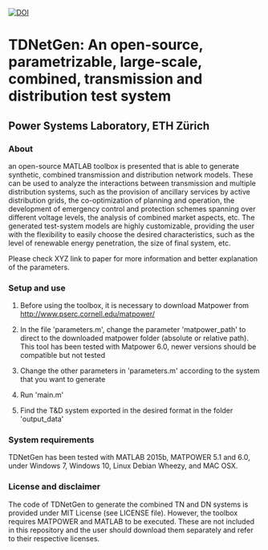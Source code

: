[![DOI](https://zenodo.org/badge/85711602.svg)](https://zenodo.org/badge/latestdoi/85711602)

# TDNetGen: An open-source, parametrizable, large-scale, combined, transmission and distribution test system
## Power Systems Laboratory, ETH Zürich

### About
 
an open-source MATLAB toolbox is presented that is able to generate synthetic, combined transmission and distribution network models. These can be used to analyze the interactions between transmission and multiple distribution systems, such as the provision of ancillary services by active distribution grids, the co-optimization of planning and operation, the development of emergency control and protection schemes spanning over different voltage levels, the analysis of combined market aspects, etc. The generated test-system models are highly customizable, providing the user with the flexibility to easily choose the desired characteristics, such as the level of renewable energy penetration, the size of final system, etc.

Please check XYZ link to paper for more information and better explanation of the parameters.

### Setup and use

1. Before using the toolbox, it is necessary to download Matpower from http://www.pserc.cornell.edu/matpower/

2. In the file 'parameters.m', change the parameter 'matpower_path' to direct to the downloaded matpower folder (absolute or relative path). This tool has been tested with Matpower 6.0, newer versions should be compatible but not tested

3. Change the other parameters in 'parameters.m' according to the system that you want to generate

4. Run 'main.m'

5. Find the T&D system exported in the desired format in the folder 'output_data' 


### System requirements

TDNetGen has been tested with MATLAB 2015b, MATPOWER 5.1 and 6.0, under Windows 7, Windows 10, Linux Debian Wheezy, and MAC OSX.

### License and disclaimer

The code of TDNetGen to generate the combined TN and DN systems is provided under MIT License (see LICENSE file). However, the toolbox requires MATPOWER and MATLAB to be executed. These are not included in this repository and the user should download them separately and refer to their respective licenses.

